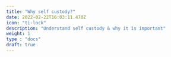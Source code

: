 ```yaml
---
title: "Why self custody?"
date: 2022-02-22T16:03:11.470Z
icon: "ti-lock"
description: "Understand self custody & why it is important"
weight: 1
type : "docs"
draft: true
---
```

